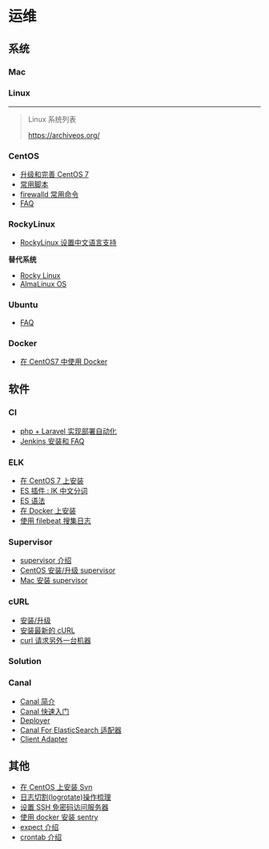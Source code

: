 # 运维

## 系统

### Mac

### Linux

****
> Linux 系统列表
>
> https://archiveos.org/

### CentOS

- [升级和完善 CentOS 7](./centos/upgrade-at-7)
- [常用脚本](./centos/tools)
- [firewalld 常用命令](./centos/firewalld)
- [FAQ](./centos/faq)

### RockyLinux

- [RockyLinux 设置中文语言支持](./rockylinux/install-zh-cn-langpack.md)

**替代系统**

- [Rocky Linux](https://rockylinux.org/)
- [AlmaLinux OS](https://almalinux.org/)

### Ubuntu

- [FAQ](./ubuntu/faq)

### Docker

- [在 CentOS7 中使用 Docker](./docker/install-at-centos7.md)

## 软件

### CI

- [php + Laravel 实现部署自动化](./ci/use-php-laravel)
- [Jenkins 安装和 FAQ](./ci/jenkins)

### ELK

- [在 CentOS 7 上安装](./elk/install-at-centos7)
- [ES 插件 : IK 中文分词](./elk/es-ik)
- [ES 语法](./elk/es-query-schema)
- [在 Docker 上安装](./elk/install-use-docker)
- [使用 filebeat 搜集日志](./elk/use-filebeat-collect-nginx-log)

### Supervisor

- [supervisor 介绍](./software/supervisor/introduction.md)
- [CentOS 安装/升级 supervisor](./software/supervisor/install-at-centos.md)
- [Mac 安装 supervisor](./software/supervisor/install-at-mac.md)

### cURL

- [安装/升级](./software/curl/install-latest-at-centos.md)
- [安装最新的 cURL ](./software/curl/install-latest-at-centos.md)
- [curl 请求另外一台机器](./software/curl/visit-another-host.md)

### Solution

### Canal

- [Canal 简介](./software/canal/index.md)
- [Canal 快速入门](./software/canal/quickstart.md)
- [Deployer](./software/canal/deployer.md)
- [Canal For ElasticSearch 适配器](./software/canal/client-sync-es.md)
- [Client Adapter](./software/canal/client-adapter.md)

## 其他

- [在 CentOS 上安装 Svn](./software/svn/install-at-centos.md)
- [日志切割(logrotate)操作梳理](./software/logrotate/introduction.md)
- [设置 SSH 免密码访问服务器](./software/ssh/use-ssh-login-and-deploy.md)
- [使用 docker 安装 sentry](./software/sentry/install-use-docker-at-centos.md)
- [expect 介绍](./software/expect/introduction.md)
- [crontab 介绍](./software/crontab/introduction.md)